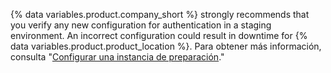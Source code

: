 {% data variables.product.company_short %} strongly recommends that you verify any new configuration for authentication in a staging environment. An incorrect configuration could result in downtime for {% data variables.product.product_location %}. Para obtener más información, consulta "[Configurar una instancia de preparación](/admin/installation/setting-up-a-github-enterprise-server-instance/setting-up-a-staging-instance)."
